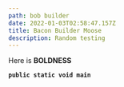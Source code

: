 ```yaml
---
path: bob builder
date: 2022-01-03T02:58:47.157Z
title: Bacon Builder Moose
description: Random testing
---
```

Here is **BOLDNESS**

**`public static void main`**